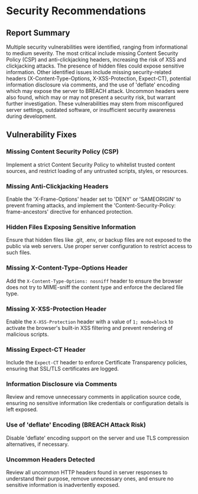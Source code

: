 # Security Recommendations

## Report Summary
Multiple security vulnerabilities were identified, ranging from informational to medium severity. The most critical include missing Content Security Policy (CSP) and anti-clickjacking headers, increasing the risk of XSS and clickjacking attacks. The presence of hidden files could expose sensitive information. Other identified issues include missing security-related headers (X-Content-Type-Options, X-XSS-Protection, Expect-CT), potential information disclosure via comments, and the use of 'deflate' encoding which may expose the server to BREACH attack. Uncommon headers were also found, which may or may not present a security risk, but warrant further investigation. These vulnerabilities may stem from misconfigured server settings, outdated software, or insufficient security awareness during development.

## Vulnerability Fixes
### Missing Content Security Policy (CSP)
Implement a strict Content Security Policy to whitelist trusted content sources, and restrict loading of any untrusted scripts, styles, or resources.

### Missing Anti-Clickjacking Headers
Enable the 'X-Frame-Options' header set to 'DENY' or 'SAMEORIGIN' to prevent framing attacks, and implement the 'Content-Security-Policy: frame-ancestors' directive for enhanced protection.

### Hidden Files Exposing Sensitive Information
Ensure that hidden files like .git, .env, or backup files are not exposed to the public via web servers. Use proper server configuration to restrict access to such files.

### Missing X-Content-Type-Options Header
Add the `X-Content-Type-Options: nosniff` header to ensure the browser does not try to MIME-sniff the content type and enforce the declared file type.

### Missing X-XSS-Protection Header
Enable the `X-XSS-Protection` header with a value of `1; mode=block` to activate the browser's built-in XSS filtering and prevent rendering of malicious scripts.

### Missing Expect-CT Header
Include the `Expect-CT` header to enforce Certificate Transparency policies, ensuring that SSL/TLS certificates are logged.

### Information Disclosure via Comments
Review and remove unnecessary comments in application source code, ensuring no sensitive information like credentials or configuration details is left exposed.

### Use of 'deflate' Encoding (BREACH Attack Risk)
Disable 'deflate' encoding support on the server and use TLS compression alternatives, if necessary.

### Uncommon Headers Detected
Review all uncommon HTTP headers found in server responses to understand their purpose, remove unnecessary ones, and ensure no sensitive information is inadvertently exposed.

